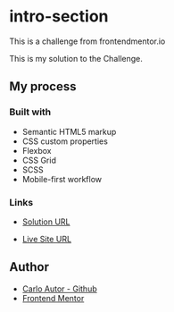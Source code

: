 # intro-section

This is a challenge from frontendmentor.io

This is my solution to the Challenge.

## My process

### Built with

-   Semantic HTML5 markup
-   CSS custom properties
-   Flexbox
-   CSS Grid
-   SCSS
-   Mobile-first workflow

### Links

-   [Solution URL](https://www.frontendmentor.io/solutions/intro-section-with-dropdown-navigation-K0pbiZGoV0)

-   [Live Site URL](https://a14313.github.io/intro-section/dist/)

## Author

-   [Carlo Autor - Github](https://github.com/A14313)
-   [Frontend Mentor](https://www.frontendmentor.io/profile/A14313)

